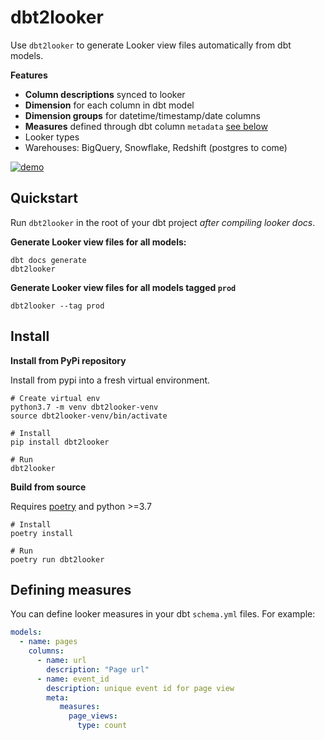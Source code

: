 # dbt2looker

Use `dbt2looker` to generate Looker view files automatically from dbt models.

**Features**

* **Column descriptions** synced to looker
* **Dimension** for each column in dbt model
* **Dimension groups** for datetime/timestamp/date columns
* **Measures** defined through dbt column `metadata` [see below](#defining-measures)
* Looker types
* Warehouses: BigQuery, Snowflake, Redshift (postgres to come)

[![demo](https://raw.githubusercontent.com/hubble-data/dbt2looker/main/docs/demo.gif)](https://asciinema.org/a/407407)

## Quickstart

Run `dbt2looker` in the root of your dbt project *after compiling looker docs*.

**Generate Looker view files for all models:**
```shell
dbt docs generate
dbt2looker
```

**Generate Looker view files for all models tagged `prod`**
```shell
dbt2looker --tag prod
```

## Install

**Install from PyPi repository**

Install from pypi into a fresh virtual environment.

```
# Create virtual env
python3.7 -m venv dbt2looker-venv
source dbt2looker-venv/bin/activate

# Install
pip install dbt2looker

# Run
dbt2looker
```

**Build from source**

Requires [poetry](https://python-poetry.org/docs/) and python >=3.7

```
# Install
poetry install

# Run
poetry run dbt2looker
```

## Defining measures

You can define looker measures in your dbt `schema.yml` files. For example:

```yaml
models:
  - name: pages
    columns:
      - name: url
        description: "Page url"
      - name: event_id
        description: unique event id for page view
        meta:
           measures:
             page_views:
               type: count
```
